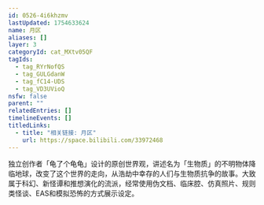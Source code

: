 ```yaml
---
id: 0526-4i6khzmv
lastUpdated: 1754633624
name: 月区
aliases: []
layer: 3
categoryId: cat_MXtv05QF
tagIds:
  - tag_RYrNofQS
  - tag_GULGdanW
  - tag_fC14-UDS
  - tag_VD3UVioQ
nsfw: false
parent: ""
relatedEntries: []
timelineEvents: []
titledLinks:
  - title: "相关链接: 月区"
    url: https://space.bilibili.com/33972468
---
```


独立创作者「龟了个龟龟」设计的原创世界观，讲述名为「生物质」的不明物体降临地球，改变了这个世界的走向，从浩劫中幸存的人们与生物质抗争的故事。大致属于科幻、新怪谭和推想演化的流派，经常使用伪文档、临床腔、仿真照片、规则类怪谈、EAS和模拟恐怖的方式展示设定。